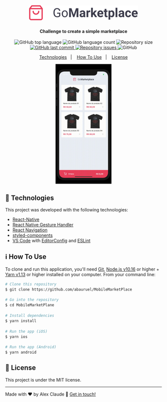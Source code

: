 <h1 align="center">
    <img alt="Design+Code" src="src/assets/logo@2x.png" />
    <br>

</h1>

<h4 align="center">
  Challenge to create a simple marketplace
</h4>
<p align="center">
  <img alt="GitHub top language" src="https://img.shields.io/github/languages/top/abauruel/MobileMarketPlace.svg">

  <img alt="GitHub language count" src="https://img.shields.io/github/languages/count/abauruel/MobileMarketPlace.svg">



  <img alt="Repository size" src="https://img.shields.io/github/repo-size/abauruel/MobileMarketPlace.svg">
  <a href="https://github.com/abauruel/MobileMarketPlace/commits/master">
    <img alt="GitHub last commit" src="https://img.shields.io/github/last-commit/abauruel/MobileMarketPlace.svg">
  </a>

  <a href="https://github.com/abauruel/MobileMarketPlace/issues">
    <img alt="Repository issues" src="https://img.shields.io/github/issues/abauruel/MobileMarketPlace.svg">
  </a>

  <img alt="GitHub" src="https://img.shields.io/github/license/abauruel/MobileMarketPlace.svg">
</p>

<p align="center">
  <a href="#rocket-technologies">Technologies</a>&nbsp;&nbsp;&nbsp;|&nbsp;&nbsp;&nbsp;
  <a href="#information_source-how-to-use">How To Use</a>&nbsp;&nbsp;&nbsp;|&nbsp;&nbsp;&nbsp;
  <a href="#memo-license">License</a>
</p>

<p align="center">
  <img alt="App Demo" src=".github/image/preview.gif" heigth="350px" width="180"/>
  
</p>

## :rocket: Technologies

This project was developed with the following technologies:


-  [React-Native](https://facebook.github.io/react-native/)
-  [React Native Gesture Handler](https://kmagiera.github.io/react-native-gesture-handler/)
-  [React Navigation](https://reactnavigation.org/)
-  [styled-components](https://www.styled-components.com/)
-  [VS Code][vc] with [EditorConfig][vceditconfig] and [ESLint][vceslint]

## :information_source: How To Use

To clone and run this application, you'll need [Git](https://git-scm.com), [Node.js v10.16][nodejs] or higher + [Yarn v1.13][yarn] or higher installed on your computer. From your command line:

```bash
# Clone this repository
$ git clone https://github.com/abauruel/MobileMarketPlace

# Go into the repository
$ cd MobileMarketPlane

# Install dependencies
$ yarn install

# Run the app (iOS)
$ yarn ios

# Run the app (Android)
$ yarn android
```

## :memo: License
This project is under the MIT license. 

---

Made with ♥ by Alex Claude :wave: [Get in touch!](https://www.linkedin.com/in/alexbauruel/)

[nodejs]: https://nodejs.org/
[yarn]: https://yarnpkg.com/
[vc]: https://code.visualstudio.com/
[vceditconfig]: https://marketplace.visualstudio.com/items?itemName=EditorConfig.EditorConfig
[vceslint]: https://marketplace.visualstudio.com/items?itemName=dbaeumer.vscode-eslint
